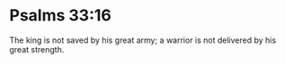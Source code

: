 # Psalms 33:16

The king is not saved by his great army; a warrior is not delivered by his great strength.
